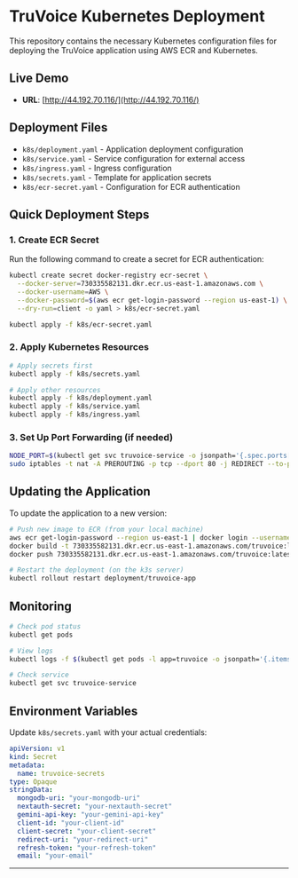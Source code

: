 # TruVoice Kubernetes Deployment

This repository contains the necessary Kubernetes configuration files for deploying the TruVoice application using AWS ECR and Kubernetes.

## Live Demo

- **URL**: [http://44.192.70.116/](http://44.192.70.116/)

## Deployment Files

- `k8s/deployment.yaml` - Application deployment configuration
- `k8s/service.yaml` - Service configuration for external access
- `k8s/ingress.yaml` - Ingress configuration
- `k8s/secrets.yaml` - Template for application secrets
- `k8s/ecr-secret.yaml` - Configuration for ECR authentication

## Quick Deployment Steps

### 1. Create ECR Secret

Run the following command to create a secret for ECR authentication:

```bash
kubectl create secret docker-registry ecr-secret \
  --docker-server=730335582131.dkr.ecr.us-east-1.amazonaws.com \
  --docker-username=AWS \
  --docker-password=$(aws ecr get-login-password --region us-east-1) \
  --dry-run=client -o yaml > k8s/ecr-secret.yaml

kubectl apply -f k8s/ecr-secret.yaml
```

### 2. Apply Kubernetes Resources

```bash
# Apply secrets first
kubectl apply -f k8s/secrets.yaml

# Apply other resources
kubectl apply -f k8s/deployment.yaml
kubectl apply -f k8s/service.yaml
kubectl apply -f k8s/ingress.yaml
```

### 3. Set Up Port Forwarding (if needed)

```bash
NODE_PORT=$(kubectl get svc truvoice-service -o jsonpath='{.spec.ports[0].nodePort}')
sudo iptables -t nat -A PREROUTING -p tcp --dport 80 -j REDIRECT --to-port $NODE_PORT
```

## Updating the Application

To update the application to a new version:

```bash
# Push new image to ECR (from your local machine)
aws ecr get-login-password --region us-east-1 | docker login --username AWS --password-stdin 730335582131.dkr.ecr.us-east-1.amazonaws.com
docker build -t 730335582131.dkr.ecr.us-east-1.amazonaws.com/truvoice:latest .
docker push 730335582131.dkr.ecr.us-east-1.amazonaws.com/truvoice:latest

# Restart the deployment (on the k3s server)
kubectl rollout restart deployment/truvoice-app
```

## Monitoring

```bash
# Check pod status
kubectl get pods

# View logs
kubectl logs -f $(kubectl get pods -l app=truvoice -o jsonpath='{.items[0].metadata.name}')

# Check service
kubectl get svc truvoice-service
```

## Environment Variables

Update `k8s/secrets.yaml` with your actual credentials:

```yaml
apiVersion: v1
kind: Secret
metadata:
  name: truvoice-secrets
type: Opaque
stringData:
  mongodb-uri: "your-mongodb-uri"
  nextauth-secret: "your-nextauth-secret"
  gemini-api-key: "your-gemini-api-key"
  client-id: "your-client-id"
  client-secret: "your-client-secret"
  redirect-uri: "your-redirect-uri"
  refresh-token: "your-refresh-token"
  email: "your-email"
```
---

